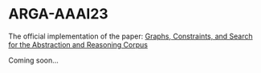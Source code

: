 # ARGA-AAAI23
The official implementation of the paper: [Graphs, Constraints, and Search for the Abstraction and Reasoning Corpus](https://arxiv.org/abs/2210.09880)

Coming soon...
